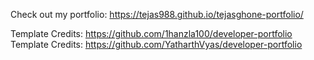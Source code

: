 Check out my portfolio: https://tejas988.github.io/tejasghone-portfolio/


Template Credits: https://github.com/1hanzla100/developer-portfolio
Template Credits: https://github.com/YatharthVyas/developer-portfolio

